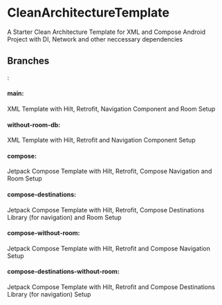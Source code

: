 # CleanArchitectureTemplate
A Starter Clean Architecture Template for XML and Compose Android Project with DI, Network and other neccessary dependencies


<h2>Branches</h2>:

<h4>main:</h4> XML Template with Hilt, Retrofit, Navigation Component and Room Setup
<h4>without-room-db:</h4> XML Template with Hilt, Retrofit and Navigation Component Setup

<h4>compose:</h4> Jetpack Compose Template with Hilt, Retrofit, Compose Navigation and Room Setup
<h4>compose-destinations:</h4> Jetpack Compose Template with Hilt, Retrofit, Compose Destinations Library (for navigation) and Room Setup
<h4>compose-without-room:</h4> Jetpack Compose Template with Hilt, Retrofit and Compose Navigation Setup
<h4>compose-destinations-without-room:</h4> Jetpack Compose Template with Hilt, Retrofit and Compose Destinations Library (for navigation) Setup
